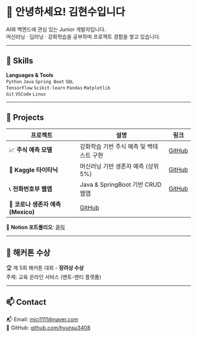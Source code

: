 # 👋 안녕하세요! 김현수입니다

AI와 백엔드에 관심 있는 Junior 개발자입니다.  
머신러닝 · 딥러닝 · 강화학습을 공부하며 프로젝트 경험을 쌓고 있습니다.

---

## 🔧 Skills

**Languages & Tools**  
`Python` `Java` `Spring Boot` `SQL`   
`TensorFlow` `Scikit-learn` `Pandas` `Matplotlib`  
`Git` `VSCode` `Linux`

---

## 🚀 Projects

| 프로젝트 | 설명 | 링크 |
|----------|------|------|
| 📈 **주식 예측 모델** | 강화학습 기반 주식 예측 및 백테스트 구현 | [GitHub](https://github.com/hyunsu3408/stock_trade) |
| 🚢 **Kaggle 타이타닉** | 머신러닝 기반 생존자 예측 (상위 5%) | [GitHub](https://github.com/hyunsu3408/kaggle_titanic) |
| 📞 **전화번호부 웹앱** | Java & SpringBoot 기반 CRUD 웹앱 | [GitHub](https://github.com/hyunsu3408/PhoneBookWepApp) |
| 🦠 **코로나 생존자 예측 (Mexico)**| [GitHub](https://github.com/hyunsu3408/first-ai) |
📘 **Notion 포트폴리오**: [클릭](https://www.notion.so/1f4f07bf279d80918d01ef6f82496da2)

---

## 🎯 해커톤 수상

🏆 제 5회 해커톤 대회 - **장려상 수상**  
주제: 교육 온라인 서비스 (멘토-멘티 플랫폼)

---

## 📫 Contact

📬 Email: mici1111@naver.com  
🔗 GitHub: [github.com/hyunsu3408](https://github.com/hyunsu3408)

